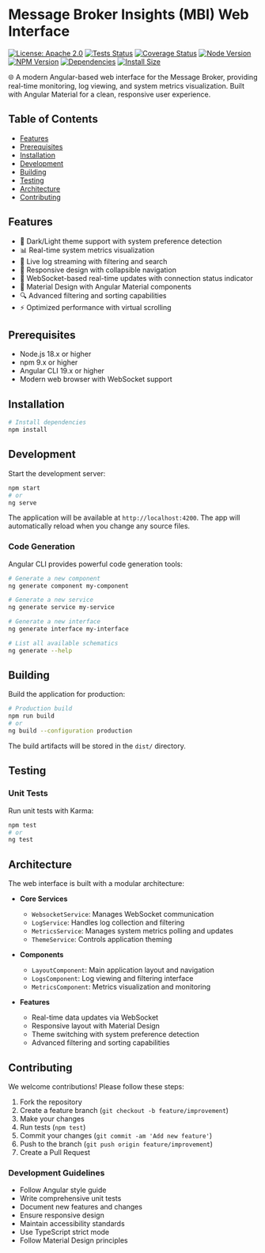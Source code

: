 # Message Broker Insights (MBI) Web Interface
[![License: Apache 2.0](https://img.shields.io/badge/License-Apache%202.0-blue?style=square)](https://opensource.org/licenses/Apache-2.0)
[![Tests Status](https://github.com/DeX-Group-LLC/message-broker-insights/actions/workflows/tests.yml/badge.svg?style=square)](https://github.com/DeX-Group-LLC/message-broker-insights/actions/workflows/tests.yml)
[![Coverage Status](https://coveralls.io/repos/github/DeX-Group-LLC/message-broker-insights/badge.svg?branch=main&style=square)](https://coveralls.io/github/DeX-Group-LLC/message-broker-insights?branch=main)
[![Node Version](https://img.shields.io/badge/node-%3E%3D18.x-brightgreen?style=square)](https://nodejs.org)
[![NPM Version](https://img.shields.io/badge/npm%20package-deadbeef-green?style=square)](https://www.npmjs.com/package/message-broker-insights)
[![Dependencies](https://img.shields.io/librariesio/release/npm/message-broker-insights?style=square)](https://libraries.io/npm/message-broker-insights)
[![Install Size](https://packagephobia.com/badge?p=message-broker-insights?style=square)](https://packagephobia.com/result?p=message-broker-insights)

🌐 A modern Angular-based web interface for the Message Broker, providing real-time monitoring, log viewing, and system metrics visualization. Built with Angular Material for a clean, responsive user experience.

## Table of Contents
- [Features](#features)
- [Prerequisites](#prerequisites)
- [Installation](#installation)
- [Development](#development)
- [Building](#building)
- [Testing](#testing)
- [Architecture](#architecture)
- [Contributing](#contributing)

## Features

- 🌙 Dark/Light theme support with system preference detection
- 📊 Real-time system metrics visualization
- 📝 Live log streaming with filtering and search
- 📱 Responsive design with collapsible navigation
- 🔄 WebSocket-based real-time updates with connection status indicator
- 🎨 Material Design with Angular Material components
- 🔍 Advanced filtering and sorting capabilities
- ⚡ Optimized performance with virtual scrolling

## Prerequisites

- Node.js 18.x or higher
- npm 9.x or higher
- Angular CLI 19.x or higher
- Modern web browser with WebSocket support

## Installation

```bash
# Install dependencies
npm install
```

## Development

Start the development server:

```bash
npm start
# or
ng serve
```

The application will be available at `http://localhost:4200`. The app will automatically reload when you change any source files.

### Code Generation

Angular CLI provides powerful code generation tools:

```bash
# Generate a new component
ng generate component my-component

# Generate a new service
ng generate service my-service

# Generate a new interface
ng generate interface my-interface

# List all available schematics
ng generate --help
```

## Building

Build the application for production:

```bash
# Production build
npm run build
# or
ng build --configuration production
```

The build artifacts will be stored in the `dist/` directory.

## Testing

### Unit Tests

Run unit tests with Karma:

```bash
npm test
# or
ng test
```

## Architecture

The web interface is built with a modular architecture:

- **Core Services**
  - `WebsocketService`: Manages WebSocket communication
  - `LogService`: Handles log collection and filtering
  - `MetricsService`: Manages system metrics polling and updates
  - `ThemeService`: Controls application theming

- **Components**
  - `LayoutComponent`: Main application layout and navigation
  - `LogsComponent`: Log viewing and filtering interface
  - `MetricsComponent`: Metrics visualization and monitoring

- **Features**
  - Real-time data updates via WebSocket
  - Responsive layout with Material Design
  - Theme switching with system preference detection
  - Advanced filtering and sorting capabilities

## Contributing

We welcome contributions! Please follow these steps:

1. Fork the repository
2. Create a feature branch (`git checkout -b feature/improvement`)
3. Make your changes
4. Run tests (`npm test`)
5. Commit your changes (`git commit -am 'Add new feature'`)
6. Push to the branch (`git push origin feature/improvement`)
7. Create a Pull Request

### Development Guidelines

- Follow Angular style guide
- Write comprehensive unit tests
- Document new features and changes
- Ensure responsive design
- Maintain accessibility standards
- Use TypeScript strict mode
- Follow Material Design principles